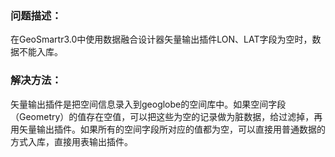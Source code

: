 ### 问题描述： ###

在GeoSmartr3.0中使用数据融合设计器矢量输出插件LON、LAT字段为空时，数据不能入库。


### 解决方法： ###
矢量输出插件是把空间信息录入到geoglobe的空间库中。如果空间字段（Geometry）的值存在空值，可以把这些为空的记录做为脏数据，给过滤掉，再用矢量输出插件。如果所有的空间字段所对应的值都为空，可以直接用普通数据的方式入库，直接用表输出插件。


